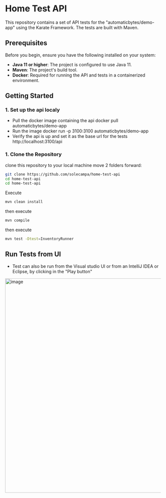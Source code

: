 # Home Test API

This repository contains a set of API tests for the "automaticbytes/demo-app" using the Karate Framework. The tests are built with Maven.

## Prerequisites

Before you begin, ensure you have the following installed on your system:

* **Java 11 or higher**: The project is configured to use Java 11.
* **Maven**: The project's build tool.
* **Docker**: Required for running the API and tests in a containerized environment.

## Getting Started


### 1. Set up the api localy
- Pull the docker image containing the api docker pull automaticbytes/demo-app
- Run the image docker run -p 3100:3100 automaticbytes/demo-app
- Verify the api is up and set it as the base url for the tests http://localhost:3100/api

### 1. Clone the Repository

 clone this repository to your local machine move 2 folders forward:

```sh
git clone https://github.com/solecampa/home-test-api
cd home-test-api
cd home-test-api
``` 
Execute 

```sh
mvn clean install
```
then execute
```sh
mvn compile
``` 
then execute
```sh
mvn test -Dtest=InventoryRunner
``` 
## Run Tests from UI
- Test can also be run from the Visual studio UI or from an IntelliJ IDEA or Eclipse, by clicking in the "Play button"

<img width="1418" height="694" alt="image" src="https://github.com/user-attachments/assets/235adf33-8a43-4eff-8cc6-a9b4a5c22a08" />





